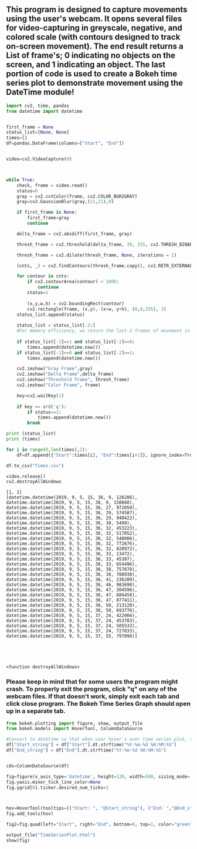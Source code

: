 
## This program is designed to capture movements using the user's webcam. It opens several files for video-capturing in greyscale, negative, and colored scale (with contours designed to track on-screen movement). The end result returns a List of frame's; 0 indicating no objects on the screen, and 1 indicating an object. The last portion of code is used to create a Bokeh time series plot to demonstrate movement using the DateTime module!


```python
import cv2, time, pandas
from datetime import datetime


first_frame = None
status_list=[None, None]
times=[]
df=pandas.DataFrame(columns=["Start", "End"])


video=cv2.VideoCapture(0)



while True:
    check, frame = video.read()
    status=0
    gray = cv2.cvtColor(frame, cv2.COLOR_BGR2GRAY)
    gray=cv2.GaussianBlur(gray,(21,21),0)

    if first_frame is None:
        first_frame=gray
        continue

    delta_frame = cv2.absdiff(first_frame, gray)

    thresh_frame = cv2.threshold(delta_frame, 30, 255, cv2.THRESH_BINARY)[1]

    thresh_frame = cv2.dilate(thresh_frame, None, iterations = 2)

    (cnts, _) = cv2.findContours(thresh_frame.copy(), cv2.RETR_EXTERNAL, cv2.CHAIN_APPROX_SIMPLE)

    for contour in cnts:
        if cv2.contourArea(contour) < 1000:
            continue
        status=1
        
        (x,y,w,h) = cv2.boundingRect(contour)
        cv2.rectangle(frame, (x,y), (x+w, y+h), (0,0,255), 3)
    status_list.append(status)
    
    status_list = status_list[-2:] 
    #For memory efficiency, we return the last 2 frames of movement in our program, instead of the entire list.
    
    if status_list[-1]==1 and status_list[-2]==0:
        times.append(datetime.now())
    if status_list[-1]==0 and status_list[-2]==1:
        times.append(datetime.now())

    cv2.imshow("Gray Frame",gray)
    cv2.imshow("Delta Frame",delta_frame)
    cv2.imshow("Threshold frame", thresh_frame)
    cv2.imshow("Color Frame", frame)

    key=cv2.waitKey(1)
    
    if key == ord('q'):
        if status==1:
            times.append(datetime.now())
        break

print (status_list)
print (times)

for i in range(0,len(times),2):
    df=df.append({"Start":times[i], "End":times[i+1]}, ignore_index=True)

df.to_csv("Times.csv")

video.release()
cv2.destroyAllWindows
```

    [1, 1]
    [datetime.datetime(2019, 9, 5, 15, 36, 9, 126286), datetime.datetime(2019, 9, 5, 15, 36, 9, 158668), datetime.datetime(2019, 9, 5, 15, 36, 27, 972050), datetime.datetime(2019, 9, 5, 15, 36, 29, 574587), datetime.datetime(2019, 9, 5, 15, 36, 29, 940422), datetime.datetime(2019, 9, 5, 15, 36, 30, 5499), datetime.datetime(2019, 9, 5, 15, 36, 32, 453223), datetime.datetime(2019, 9, 5, 15, 36, 32, 517052), datetime.datetime(2019, 9, 5, 15, 36, 32, 548006), datetime.datetime(2019, 9, 5, 15, 36, 32, 772676), datetime.datetime(2019, 9, 5, 15, 36, 32, 820972), datetime.datetime(2019, 9, 5, 15, 36, 33, 13472), datetime.datetime(2019, 9, 5, 15, 36, 33, 45387), datetime.datetime(2019, 9, 5, 15, 36, 33, 654496), datetime.datetime(2019, 9, 5, 15, 36, 38, 757678), datetime.datetime(2019, 9, 5, 15, 36, 38, 788938), datetime.datetime(2019, 9, 5, 15, 36, 41, 236289), datetime.datetime(2019, 9, 5, 15, 36, 46, 983698), datetime.datetime(2019, 9, 5, 15, 36, 47, 204596), datetime.datetime(2019, 9, 5, 15, 36, 47, 686458), datetime.datetime(2019, 9, 5, 15, 36, 47, 877411), datetime.datetime(2019, 9, 5, 15, 36, 50, 213120), datetime.datetime(2019, 9, 5, 15, 36, 50, 693776), datetime.datetime(2019, 9, 5, 15, 37, 24, 422004), datetime.datetime(2019, 9, 5, 15, 37, 24, 453783), datetime.datetime(2019, 9, 5, 15, 37, 24, 505533), datetime.datetime(2019, 9, 5, 15, 37, 24, 727033), datetime.datetime(2019, 9, 5, 15, 37, 55, 797098)]
    




    <function destroyAllWindows>



### Please keep in mind that for some users the program might crash. To properly exit the program, click "q" on any of the webcam files. If that doesn't work, simply exit each tab and click close program. The Bokeh Time Series Graph should open up in a separate tab.


```python
from bokeh.plotting import figure, show, output_file
from bokeh.models import HoverTool, ColumnDataSource

#Convert to datetime so that when user hover's over time series plot, the output is correctly formatted!
df["Start_string"] = df["Start"].dt.strftime("%Y-%m-%d %H:%M:%S")
df["End_string"] = df["End"].dt.strftime("%Y-%m-%d %H:%M:%S")


cds=ColumnDataSource(df)

fig=figure(x_axis_type='datetime', height=120, width=500, sizing_mode='scale_width', title="Time Series Graph")
fig.yaxis.minor_tick_line_color=None
fig.ygrid[0].ticker.desired_num_ticks=1



hov=HoverTool(tooltips=[("Start: ", "@Start_string"), ("End: ","@End_string")])
fig.add_tools(hov)

fig2=fig.quad(left="Start", right="End", bottom=0, top=1, color="green", source=cds)

output_file("TimeSeriesPlot.html")
show(fig)
```
